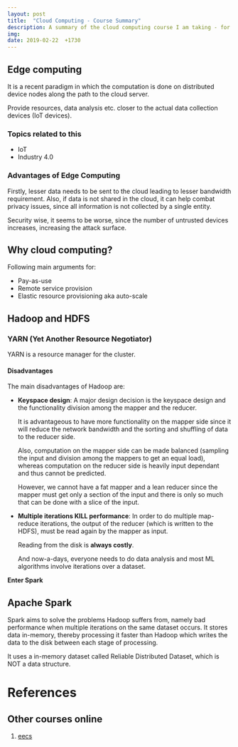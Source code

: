 ```yaml
---
layout: post
title:  "Cloud Computing - Course Summary"
description: A summary of the cloud computing course I am taking - for preserving my learnings till posterity
img:
date: 2019-02-22  +1730
---
```


## Edge computing
It is a recent paradigm in which the computation is done on distributed device nodes along the path to the cloud server.

Provide resources, data analysis etc. closer to the actual data collection devices (IoT devices).

### Topics related to this
+ IoT
+ Industry 4.0

### Advantages of Edge Computing
Firstly, lesser data needs to be sent to the cloud leading to lesser bandwidth requirement. Also, if data is not shared in the cloud, it can help combat privacy issues, since all information is not collected by a single entity.

Security wise, it seems to be worse, since the number of untrusted devices increases, increasing the attack surface.

## Why cloud computing?
Following main arguments for:
+ Pay-as-use
+ Remote service provision
+ Elastic resource provisioning aka auto-scale

## Hadoop and HDFS

### YARN (Yet Another Resource Negotiator)
YARN is a resource manager for the cluster.

#### Disadvantages
The main disadvantages of Hadoop are:
+ **Keyspace design**:
  A major design decision is the keyspace design and the functionality division among the mapper and the reducer.

  It is advantageous to have more functionality on the mapper side since it will reduce the network bandwidth and the sorting and shuffling of data to the reducer side.

  Also, computation on the mapper side can be made balanced (sampling the input and division among the mappers to get an equal load), whereas computation on the reducer side is heavily input dependant and thus cannot be predicted.

  However, we cannot have a fat mapper and a lean reducer since the mapper must get only a section of the input and there is only so much that can be done with a slice of the input.

+ **Multiple iterations KILL performance**:
  In order to do multiple map-reduce iterations, the output of the reducer (which is written to the HDFS), must be read again by the mapper as input.

  Reading from the disk is **always costly**.

  And now-a-days, everyone needs to do data analysis and most ML algorithms involve iterations over a dataset.

**Enter Spark**

## Apache Spark
Spark aims to solve the problems Hadoop suffers from, namely bad performance when multiple iterations on the same dataset occurs. It stores data in-memory, thereby processing it faster than Hadoop which writes the data to the disk between each stage of processing.

It uses a in-memory dataset called Reliable Distributed Dataset, which is NOT a data structure.

# References
## Other courses online
1. [eecs](https://people.eecs.berkeley.edu/~istoica/classes/cs294/15)
